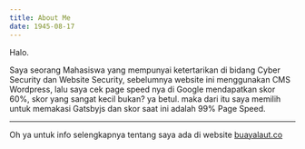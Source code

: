 ```yaml
---
title: About Me
date: 1945-08-17
---
```

Halo.

Saya seorang Mahasiswa yang mempunyai ketertarikan di bidang Cyber Security dan Website Security, sebelumnya website ini menggunakan CMS Wordpress, lalu saya cek page speed nya di Google mendapatkan skor 60%, skor yang sangat kecil bukan? ya betul. maka dari itu saya memilih untuk memakasi Gatsbyjs dan skor saat ini adalah 99% Page Speed.

___

Oh ya untuk info selengkapnya tentang saya ada di website [buayalaut.co](https://buayalaut.co)
